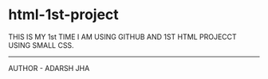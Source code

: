 # html-1st-project
THIS IS MY 1st TIME I AM USING GITHUB AND 1ST HTML PROJECCT USING SMALL CSS. 
 <br>
 <hr>
AUTHOR - ADARSH JHA
